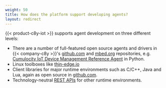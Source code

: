 ```yaml
---
weight: 50
title: How does the platform support developing agents?
layout: redirect
---
```



{{< product-c8y-iot >}} supports agent development on three different levels:

* There are a number of full-featured open source agents and drivers in {{< company-c8y >}}'s [github.com](https://github.com/SoftwareAG/cumulocity-examples) and [mbed.org](http://mbed.org/users/vwochnik/code/) repositories, e.g. [Cumulocity IoT Device Management Reference Agent](https://github.com/SoftwareAG/cumulocity-devicemanagement-agent) in Python.
* Linux toolboxes like [thin-edge.io](https://thin-edge.github.io/thin-edge.io/)
* Client libraries for major runtime environments such as C/C++, Java and Lua, again as open source in [github.com](https://github.com/SoftwareAG).
* Technology-neutral [REST APIs](/device-integration/rest#device-integration) for other runtime environments.
